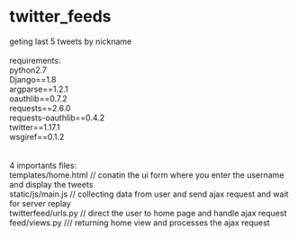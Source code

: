 # twitter_feeds
geting last 5 tweets by nickname
<br><br>
requirements:<br>
python2.7<br>
Django==1.8<br>
argparse==1.2.1<br>
oauthlib==0.7.2<br>
requests==2.6.0<br>
requests-oauthlib==0.4.2<br>
twitter==1.17.1<br>
wsgiref==0.1.2<br>
<br><br>
 4 importants files:<br>
 templates/home.html   // conatin the ui form where you enter the username and display the tweets <br>
 static/js/main.js   // collecting data from user and send ajax request and wait for server replay <br>
 twitterfeed/urls.py   // direct the user to home page and handle ajax request <br>
 feed/views.py   /// returning home view and processes the ajax request  <br>
 
 
 
